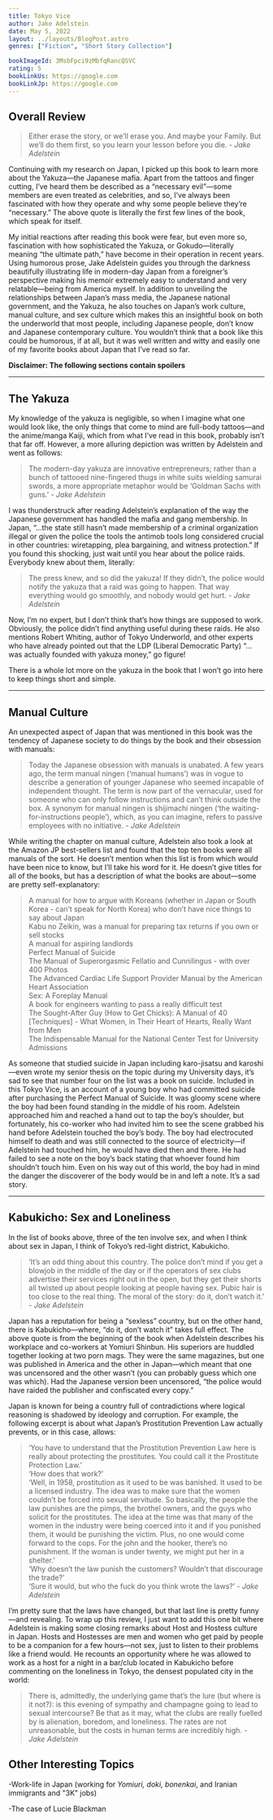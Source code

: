 ```yaml
---
title: Tokyo Vice
author: Jake Adelstein
date: May 5, 2022
layout: ../layouts/BlogPost.astro
genres: ["Fiction", "Short Story Collection"]

bookImageId: 3MsbFpci9zMbfqRancQSVC
rating: 5
bookLinkUs: https://google.com
bookLinkJp: https://google.com
---
```


## Overall Review

> Either erase the story, or we’ll erase you. And maybe your Family. But we’ll do them first, so you learn your lesson before you die.
> <cite> - Jake Adelstein </cite>

Continuing with my research on Japan, I picked up this book to learn more about the Yakuza—the Japanese mafia. Apart from the tattoos and finger cutting, I’ve heard them be described as a “necessary evil”—some members are even treated as celebrities, and so, I’ve always been fascinated with how they operate and why some people believe they’re “necessary.” The above quote is literally the first few lines of the book, which speak for itself.

My initial reactions after reading this book were fear, but even more so, fascination with how sophisticated the Yakuza, or Gokudo—literally meaning “the ultimate path,” have become in their operation in recent years. Using humorous prose, Jake Adelstein guides you through the darkness beautifully illustrating life in modern-day Japan from a foreigner’s perspective making his memoir extremely easy to understand and very relatable—being from America myself. In addition to unveiling the relationships between Japan’s mass media, the Japanese national government, and the Yakuza, he also touches on Japan’s work culture, manual culture, and sex culture which makes this an insightful book on both the underworld that most people, including Japanese people, don’t know and Japanese contemporary culture. You wouldn’t think that a book like this could be humorous, if at all, but it was well written and witty and easily one of my favorite books about Japan that I’ve read so far.

<b>Disclaimer: The following sections contain spoilers</b>

---

## The Yakuza

My knowledge of the yakuza is negligible, so when I imagine what one would look like, the only things that come to mind are full-body tattoos—and the anime/manga Kaiji, which from what I’ve read in this book, probably isn’t that far off. However, a more alluring depiction was written by Adelstein and went as follows:

> The modern-day yakuza are innovative entrepreneurs; rather than a bunch of tattooed nine-fingered thugs in white suits wielding samurai swords, a more appropriate metaphor would be ‘Goldman Sachs with guns.’
> <cite> - Jake Adelstein </cite>

I was thunderstruck after reading Adelstein’s explanation of the way the Japanese government has handled the mafia and gang membership. In Japan, “…the state still hasn’t made membership of a criminal organization illegal or given the police the tools the antimob tools long considered crucial in other countries: wiretapping, plea bargaining, and witness protection.” If you found this shocking, just wait until you hear about the police raids. Everybody knew about them, literally:

> The press knew, and so did the yakuza! If they didn’t, the police would notify the yakuza that a raid was going to happen. That way everything would go smoothly, and nobody would get hurt.
> <cite> - Jake Adelstein </cite>

Now, I’m no expert, but I don’t think that’s how things are supposed to work. Obviously, the police didn’t find anything useful during these raids. He also mentions Robert Whiting, author of Tokyo Underworld, and other experts who have already pointed out that the LDP (Liberal Democratic Party) “…was actually founded with yakuza money,” go figure!

There is a whole lot more on the yakuza in the book that I won’t go into here to keep things short and simple.

---

## Manual Culture

An unexpected aspect of Japan that was mentioned in this book was the tendency of Japanese society to do things by the book and their obsession with manuals:

> Today the Japanese obsession with manuals is unabated. A few years ago, the term manual ningen (‘manual humans’) was in vogue to describe a generation of younger Japanese who seemed incapable of independent thought. The term is now part of the vernacular, used for someone who can only follow instructions and can’t think outside the box. A synonym for manual ningen is shijimachi ningen (‘the waiting-for-instructions people’), which, as you can imagine, refers to passive employees with no initiative.
> <cite> - Jake Adelstein </cite>

While writing the chapter on manual culture, Adelstein also took a look at the Amazon JP best-sellers list and found that the top ten books were all manuals of the sort. He doesn’t mention when this list is from which would have been nice to know, but I’ll take his word for it. He doesn’t give titles for all of the books, but has a description of what the books are about—some are pretty self-explanatory:

> A manual for how to argue with Koreans (whether in Japan or South Korea - can’t speak for North Korea) who don’t have nice things to say about Japan
> <br>Kabu no Zeikin, was a manual for preparing tax returns if you own or sell stocks
> <br>A manual for aspiring landlords
> <br>Perfect Manual of Suicide
> <br>The Manual of Superorgasmic Fellatio and Cunnilingus - with over 400 Photos
> <br>The Advanced Cardiac Life Support Provider Manual by the American Heart Association
> <br>Sex: A Foreplay Manual
> <br>A book for engineers wanting to pass a really difficult test
> <br>The Sought-After Guy (How to Get Chicks): A Manual of 40 [Techniques] - What Women, in Their Heart of Hearts, Really Want from Men
> <br>The Indispensable Manual for the National Center Test for University Admissions

As someone that studied suicide in Japan including karo-jisatsu and karoshi—even wrote my senior thesis on the topic during my University days, it’s sad to see that number four on the list was a book on suicide. Included in this Tokyo Vice, is an account of a young boy who had committed suicide after purchasing the Perfect Manual of Suicide. It was gloomy scene where the boy had been found standing in the middle of his room. Adelstein approached him and reached a hand out to tap the boy’s shoulder, but fortunately, his co-worker who had invited him to see the scene grabbed his hand before Adelstein touched the boy’s body. The boy had electrocuted himself to death and was still connected to the source of electricity—if Adelstein had touched him, he would have died then and there. He had failed to see a note on the boy’s back stating that whoever found him shouldn’t touch him. Even on his way out of this world, the boy had in mind the danger the discoverer of the body would be in and left a note. It’s a sad story.

---

## Kabukicho: Sex and Loneliness

In the list of books above, three of the ten involve sex, and when I think about sex in Japan, I think of Tokyo’s red-light district, Kabukicho.

> ‘It’s an odd thing about this country. The police don’t mind if you get a blowjob in the middle of the day or if the operators of sex clubs advertise their services right out in the open, but they get their shorts all twisted up about people looking at people having sex. Pubic hair is too close to the real thing. The moral of the story: do it, don’t watch it.’
> <cite> - Jake Adelstein </cite>

Japan has a reputation for being a “sexless” country, but on the other hand, there is Kabukicho—where, “do it, don’t watch it” takes full effect. The above quote is from the beginning of the book when Adelstein describes his workplace and co-workers at Yomiuri Shinbun. His superiors are huddled together looking at two porn mags. They were the same magazines, but one was published in America and the other in Japan—which meant that one was uncensored and the other wasn’t (you can probably guess which one was which). Had the Japanese version been uncensored, “the police would have raided the publisher and confiscated every copy.”

Japan is known for being a country full of contradictions where logical reasoning is shadowed by ideology and corruption. For example, the following excerpt is about what Japan’s Prostitution Prevention Law actually prevents, or in this case, allows:

> ‘You have to understand that the Prostitution Prevention Law here is really about protecting the prostitutes. You could call it the Prostitute Protection Law.’
> <br>‘How does that work?’
> <br>‘Well, in 1958, prostitution as it used to be was banished. It used to be a licensed industry. The idea was to make sure that the women couldn’t be forced into sexual servitude. So basically, the people the law punishes are the pimps, the brothel owners, and the guys who solicit for the prostitutes. The idea at the time was that many of the women in the industry were being coerced into it and if you punished them, it would be punishing the victim. Plus, no one would come forward to the cops. For the john and the hooker, there’s no punishment. If the woman is under twenty, we might put her in a shelter.’
> <br>‘Why doesn’t the law punish the customers? Wouldn’t that discourage the trade?’
> <br>‘Sure it would, but who the fuck do you think wrote the laws?’
> <cite> - Jake Adelstein </cite>

I’m pretty sure that the laws have changed, but that last line is pretty funny—and revealing. To wrap up this review, I just want to add this one bit where Adelstein is making some closing remarks about Host and Hostess culture in Japan. Hosts and Hostesses are men and women who get paid by people to be a companion for a few hours—not sex, just to listen to their problems like a friend would. He recounts an opportunity where he was allowed to work as a host for a night in a bar/club located in Kabukicho before commenting on the loneliness in Tokyo, the densest populated city in the world:

> There is, admittedly, the underlying game that’s the lure (but where is it not?): is this evening of sympathy and champagne going to lead to sexual intercourse? Be that as it may, what the clubs are really fuelled by is alienation, boredom, and loneliness. The rates are not unreasonable, but the costs in human terms are incredibly high.
> <cite> - Jake Adelstein </cite>

## Other Interesting Topics

-Work-life in Japan (working for <i>Yomiuri, doki, bonenkai</i>, and Iranian immigrants and "3K" jobs)

-The case of Lucie Blackman

